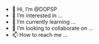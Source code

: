 - 👋 Hi, I’m @DOPSP
- 👀 I’m interested in ...
- 🌱 I’m currently learning ...
- 💞️ I’m looking to collaborate on ...
- 📫 How to reach me ...

<!---
DOPSP/DOPSP is a ✨ special ✨ repository because its `README.md` (this file) appears on your GitHub profile.
You can click the Preview link to take a look at your changes.
--->
